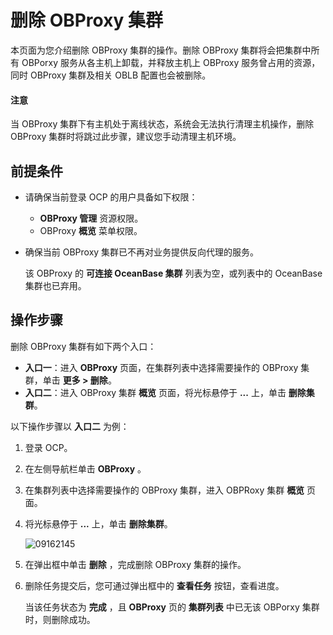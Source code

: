 # 删除 OBProxy 集群

本页面为您介绍删除 OBProxy 集群的操作。删除 OBProxy 集群将会把集群中所有 OBPorxy 服务从各主机上卸载，并释放主机上 OBProxy 服务曾占用的资源，同时 OBProxy 集群及相关 OBLB 配置也会被删除。

<main id="notice" type='notice'>
<h4>注意</h4>
<p>当 OBProxy 集群下有主机处于离线状态，系统会无法执行清理主机操作，删除 OBProxy 集群时将跳过此步骤，建议您手动清理主机环境。</p>
</main>

## 前提条件

* 请确保当前登录 OCP 的用户具备如下权限：

  * **OBProxy 管理** 资源权限。
  * OBProxy **概览** 菜单权限。

* 确保当前 OBProxy 集群已不再对业务提供反向代理的服务。

  该 OBProxy 的 **可连接 OceanBase 集群** 列表为空，或列表中的 OceanBase 集群也已弃用。
  
## 操作步骤

删除 OBProxy 集群有如下两个入口：

* **入口一**：进入 **OBProxy** 页面，在集群列表中选择需要操作的 OBProxy 集群，单击 **更多 > 删除**。
* **入口二**：进入 OBProxy 集群 **概览** 页面，将光标悬停于 **...** 上，单击 **删除集群**。

以下操作步骤以 **入口二** 为例：

1. 登录 OCP。

2. 在左侧导航栏单击 **OBProxy** 。

3. 在集群列表中选择需要操作的 OBProxy 集群，进入 OBPRoxy 集群 **概览** 页面。

4. 将光标悬停于 **...** 上，单击 **删除集群**。

   ![09162145](https://obbusiness-private.oss-cn-shanghai.aliyuncs.com/doc/img/ocp/422/%E5%88%A0%E9%99%A4%E9%9B%86%E7%BE%A4.png)

5. 在弹出框中单击 **删除** ，完成删除 OBProxy 集群的操作。

6. 删除任务提交后，您可通过弹出框中的 **查看任务** 按钮，查看进度。

   当该任务状态为 **完成** ，且 **OBProxy** 页的 **集群列表** 中已无该 OBPorxy 集群时，则删除成功。
